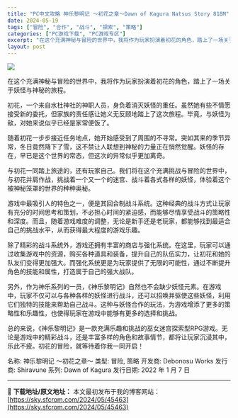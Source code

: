 ```yaml
---
title: "PC中文攻略 神乐黎明记 ～初花之章～Dawn of Kagura Natsus Story 818M"
date: 2024-05-19
tags: ["冒险", "合作", "战斗", "探索", "策略"]
categories: ["PC游戏下载", "PC游戏专区"]
excerpt: "在这个充满神秘与冒险的世界中，我将作为玩家扮演着初花的角色，踏上了一场关于妖怪与神秘的旅程。 初花，一个来自水杜神社的神职人员，身负着消灭妖怪的重任。虽然她有些不情愿接受新的委托，但家族的责任感让她义无反顾地踏上了这次旅程。毕竟，与妖怪为敌，对她来说似乎已经是家常便饭了。 随着初花一步步接近任务地点&hellip;"
layout: post
---
```


<img class="aligncenter" src="https://sky.sfcrom.com/wp-content/uploads/2024/05/20240519163024-a6f5c.jpeg" />

在这个充满神秘与冒险的世界中，我将作为玩家扮演着初花的角色，踏上了一场关于妖怪与神秘的旅程。

初花，一个来自水杜神社的神职人员，身负着消灭妖怪的重任。虽然她有些不情愿接受新的委托，但家族的责任感让她义无反顾地踏上了这次旅程。毕竟，与妖怪为敌，对她来说似乎已经是家常便饭了。

随着初花一步步接近任务地点，她开始感受到了周围的不寻常。突如其来的季节异常，冬日竟然降下了雪，这不禁让人联想到神秘的力量正在悄然觉醒。妖怪的存在，早已是这个世界的常态，但这次的异常似乎更加离奇。

与初花一同踏上旅途的，还有玩家自己。我们将在这个充满挑战与冒险的世界中，与初花并肩作战，挑战着一个又一个的迷宫、战斗着各式各样的妖怪，体验着这个被神秘笼罩的世界的种种奥秘。

游戏中最吸引人的特色之一，便是其回合制战斗系统。这种经典的战斗方式让玩家有充分的时间思考和策划，不必担心时间的紧迫感，而能够尽情享受战斗的策略性和深度。而且，随着游戏难度的调整，无论是新手还是老玩家，都能够找到最适合自己的挑战水平，从而获得最大程度的游戏乐趣。

除了精彩的战斗系统外，游戏还拥有丰富的商店与强化系统。在这里，玩家可以通过收集游戏中的资源，购买各种道具和装备，提升自己的队伍实力，让初花和她的队友们变得更加强大。而强化系统更是为玩家提供了无限的可能性，通过不断提升角色的技能和属性，打造属于自己的强大战队。

另外，作为神乐系列的一员，《神乐黎明记》自然也不会缺少妖怪元素。在游戏中，玩家不仅可以与各种各样的妖怪进行战斗，还可以招唤并驱使这些妖怪，利用它们独特的技能来帮助自己战斗。这种与妖怪合作的玩法，为游戏增添了更多的策略性和乐趣性，也使得玩家在游戏中能够有更多的选择和挑战。

总的来说，《神乐黎明记》是一款充满乐趣和挑战的巫女迷宫探索型RPG游戏。无论是游戏中的精彩战斗，还是丰富多样的角色和故事情节，都将让玩家沉浸其中，乐此不疲。初花的冒险，就等待着你我一同开启！

名称: 神乐黎明记 ～初花之章～
类型: 冒险, 策略
开发商: Debonosu Works
发行商: Shiravune
系列: Dawn of Kagura
发行日期: 2022 年 1 月 7 日

---
📖 **下载地址/原文地址：** 本文最初发布于我的博客网站：[https://sky.sfcrom.com/2024/05/45463](https://sky.sfcrom.com/2024/05/45463)
